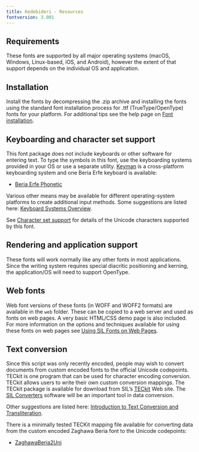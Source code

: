 ```yaml
---
title: Kedebideri - Resources
fontversion: 3.001
---
```


## Requirements

These fonts are supported by all major operating systems (macOS, Windows, Linux-based, iOS, and Android), however the extent of that support depends on the individual OS and application.

## Installation

Install the fonts by decompressing the .zip archive and installing the fonts using the standard font installation process for .ttf (TrueType/OpenType) fonts for your platform. For additional tips see the help page on [Font installation](https://software.sil.org/fonts/installation).

## Keyboarding and character set support

This font package does not include keyboards or other software for entering text. To type the symbols in this font, use the keyboarding systems provided in your OS or use a separate utility. [Keyman](https://keyman.com/) is a cross-platform keyboarding system and one Beria Erfe keyboard is available:

- [Beria Erfe Phonetic](https://keyman.com/keyboards/beria_erfe_phonetic)

Various other means may be available for different operating-system platforms to create additional input methods. Some suggestions are listed here: [Keyboard Systems Overview](https://scriptsource.org/entry/ytr8g8n6sw).

See [Character set support](charset.md) for details of the Unicode characters supported by this font.

## Rendering and application support

These fonts will work normally like any other fonts in most applications. Since the writing system requires special diacritic positioning and kerning, the application/OS will need to support OpenType.

## Web fonts

Web font versions of these fonts (in WOFF and WOFF2 formats) are available in the `web` folder. These can be copied to a web server and used as fonts on web pages. A very basic HTML/CSS demo page is also included. For more information on the options and techniques available for using these fonts on web pages see [Using SIL Fonts on Web Pages](https://software.sil.org/fonts/webfonts).

## Text conversion

Since this script was only recently encoded, people may wish to convert documents from custom encoded fonts to the official Unicode codepoints. TECkit is one program that can be used for character encoding conversion. TECkit allows users to write their own custom conversion mappings. The TECkit package is available for download from SIL’s [TECkit](https://software.sil.org/teckit/) Web site. The [SIL Converters](https://software.sil.org/silconverters/) software will be an important tool in data conversion.

Other suggestions are listed here: [Introduction to Text Conversion and Transliteration](https://scriptsource.org/entry/xlzd6n5aqt).

There is a minimally tested TECKit mapping file available for converting data from the custom encoded Zaghawa Beria font to the Unicode codepoints:

- [ZaghawaBeria2Uni](https://github.com/silnrsi/wsresources/tree/master/scripts/BeriaErfe/legacy/zaghawa-beria/mappings)